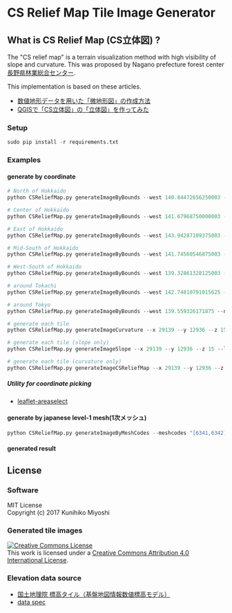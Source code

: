# CS Relief Map Tile Image Generator

## What is CS Relief Map (CS立体図) ?

The "CS relief map" is a terrain visualization method with high visibility of slope and curvature. This was proposed by Nagano prefecture forest center [長野県林業総合センター](https://www.pref.nagano.lg.jp/ringyosogo/).

This implementation is based on these articles.

 - [数値地形データを用いた「微地形図」の作成方法](http://www.pref.nagano.lg.jp/ringyosogo/seika/documents/bichikei.pdf)
 - [QGISで「CS立体図」の「立体図」を作ってみた](http://koutochas.seesaa.net/article/444171690.html)

### Setup

```python
sudo pip install -r requirements.txt
```

### Examples

#### generate by coordinate

```python
# North of Hokkaido
python CSReliefMap.py generateImageByBounds --west 140.84472656250003 --north 45.66012730272194 --south 44.10336537791152 --east 143.04199218750003 --zoom 14 --workers 4 --local-scheduler

# Center of Hokkaido
python CSReliefMap.py generateImageByBounds --west 141.67968750000003 --north 44.35527821160296 --south 42.76314586689494 --east 143.87695312500003 --zoom 14 --workers 4 --local-scheduler

# East of Hokkaido
python CSReliefMap.py generateImageByBounds --west 143.94287109375003 --north 44.38669150215206 --south 42.79540065303723 --east 146.14013671875003 --zoom 14 --workers 4 --local-scheduler

# Mid-South of Hokkaido
python CSReliefMap.py generateImageByBounds --west 141.74560546875003 --north 43.51668853502909 --south 41.902277040963696 --east 143.94287109375003 --zoom 14 --workers 4 --local-scheduler

# West-South of Hokkaido
python CSReliefMap.py generateImageByBounds --west 139.32861328125003 --north 43.50075243569041 --south 41.32732632036624 --east 141.65771484375003 --zoom 14 --workers 4 --local-scheduler

# around Tokachi
python CSReliefMap.py generateImageByBounds --west 142.74810791015625 --north 43.25320494908846 --south 42.21224516288584 --east 143.72589111328125 --zoom 14 --workers 4 --local-scheduler

# around Tokyo
python CSReliefMap.py generateImageByBounds --west 139.559326171875 --north 35.77994251888403 --south 35.36217605914681 --east 140.2569580078125 --zoom 15 --workers 4 --local-scheduler

# generate each tile
python CSReliefMap.py generateImageCurvature --x 29139 --y 12936 --z 15 --local-scheduler

# generate each tile (slope only)
python CSReliefMap.py generateImageSlope --x 29139 --y 12936 --z 15 --local-scheduler

# generate each tile (curvature only)
python CSReliefMap.py generateImageCSReliefMap --x 29139 --y 12936 --z 15 --local-scheduler

```

##### Utility for coordinate picking
 
 - [leaflet-areaselect](http://heyman.github.io/leaflet-areaselect/example/)

#### generate by japanese level-1 mesh(1次メッシュ)

```python
python CSReliefMap.py generateImageByMeshCodes --meshcodes "[6341,6342]" --zoom 14 --workers 4 --local-scheduler
```

#### generated result

## License

### Software

MIT License  
Copyright (c) 2017 Kunihiko Miyoshi

### Generated tile images

<a rel="license" href="http://creativecommons.org/licenses/by/4.0/"><img alt="Creative Commons License" style="border-width:0" src="https://i.creativecommons.org/l/by/4.0/88x31.png" /></a><br />This work is licensed under a <a rel="license" href="http://creativecommons.org/licenses/by/4.0/">Creative Commons Attribution 4.0 International License</a>.

### Elevation data source

 - [国土地理院 標高タイル（基盤地図情報数値標高モデル）](http://maps.gsi.go.jp/development/ichiran.html)
 - [data spec](https://maps.gsi.go.jp/development/demtile.html)
